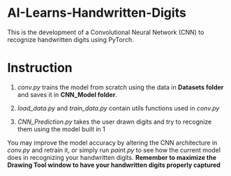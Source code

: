# AI-Learns-Handwritten-Digits

This is the development of a Convolutional Neural Network (CNN) to recognize handwritten digits using PyTorch.

# Instruction

1. *conv.py* trains the model from scratch using the data in **Datasets folder** and saves it in **CNN_Model folder**.

2. *load_data.py* and *train_data.py* contain utils functions used in *conv.py*

3. *CNN_Prediction.py* takes the user drawn digits and try to recognize them using the model built in 1

You may improve the model accuracy by altering the CNN architecture in *conv.py* and retrain it, or simply run *paint.py* to see how the current model does in recognizing your handwritten digits. **Remember to maximize the Drawing Tool window to have your handwritten digits properly captured**

